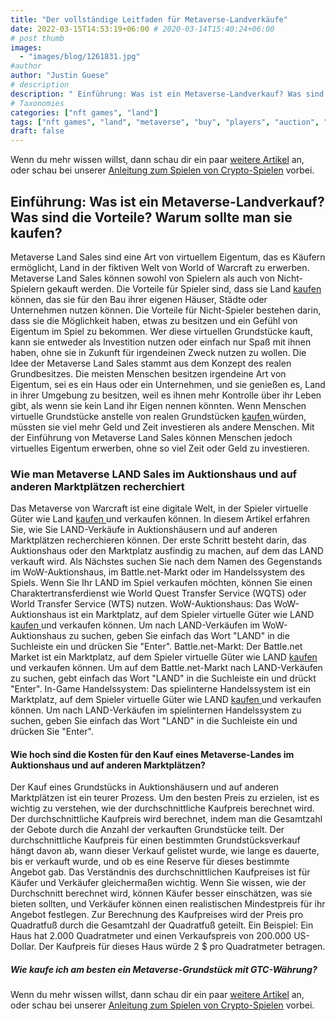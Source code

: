 ```yaml
---
title: "Der vollständige Leitfaden für Metaverse-Landverkäufe"
date: 2022-03-15T14:53:19+06:00 # 2020-03-14T15:40:24+06:00
# post thumb
images:
  - "images/blog/1261831.jpg"
#author
author: "Justin Guese"
# description
description: " Einführung: Was ist ein Metaverse-Landverkauf? Was sind die Vorteile? Warum sollte man sie kaufen?Metaverse Land Sales sind eine Art von virtuellem Eigen"
# Taxonomies
categories: ["nft games", "land"]
tags: ["nft games", "land", "metaverse", "buy", "players", "auction", "sales"]
draft: false
---
```



Wenn du mehr wissen willst, dann schau dir ein paar [weitere Artikel](/blog/) an, oder schau bei unserer [Anleitung zum Spielen von Crypto-Spielen](/services/how-do-i-get-started/) vorbei.


## Einführung: Was ist ein Metaverse-Landverkauf? Was sind die Vorteile? Warum sollte man sie kaufen?


Metaverse Land Sales sind eine Art von virtuellem Eigentum, das es Käufern ermöglicht, Land in der fiktiven Welt von World of Warcraft zu erwerben. Metaverse Land Sales können sowohl von Spielern als auch von Nicht-Spielern gekauft werden. Die Vorteile für Spieler sind, dass sie Land [ kaufen ](https://accounts.binance.com/en/register?ref=37092355) können, das sie für den Bau ihrer eigenen Häuser, Städte oder Unternehmen nutzen können. Die Vorteile für Nicht-Spieler bestehen darin, dass sie die Möglichkeit haben, etwas zu besitzen und ein Gefühl von Eigentum im Spiel zu bekommen. 
Wer diese virtuellen Grundstücke kauft, kann sie entweder als Investition nutzen oder einfach nur Spaß mit ihnen haben, ohne sie in Zukunft für irgendeinen Zweck nutzen zu wollen. Die Idee der Metaverse Land Sales stammt aus dem Konzept des realen Grundbesitzes. Die meisten Menschen besitzen irgendeine Art von Eigentum, sei es ein Haus oder ein Unternehmen, und sie genießen es, Land in ihrer Umgebung zu besitzen, weil es ihnen mehr Kontrolle über ihr Leben gibt, als wenn sie kein Land ihr Eigen nennen könnten.
Wenn Menschen virtuelle Grundstücke anstelle von realen Grundstücken [ kaufen ](https://accounts.binance.com/en/register?ref=37092355) würden, müssten sie viel mehr Geld und Zeit investieren als andere Menschen. Mit der Einführung von Metaverse Land Sales können Menschen jedoch virtuelles Eigentum erwerben, ohne so viel Zeit oder Geld zu investieren.

### Wie man Metaverse LAND Sales im Auktionshaus und auf anderen Marktplätzen recherchiert


Das Metaverse von Warcraft ist eine digitale Welt, in der Spieler virtuelle Güter wie Land [ kaufen ](https://accounts.binance.com/en/register?ref=37092355) und verkaufen können. In diesem Artikel erfahren Sie, wie Sie LAND-Verkäufe in Auktionshäusern und auf anderen Marktplätzen recherchieren können.
Der erste Schritt besteht darin, das Auktionshaus oder den Marktplatz ausfindig zu machen, auf dem das LAND verkauft wird. Als Nächstes suchen Sie nach dem Namen des Gegenstands im WoW-Auktionshaus, im Battle.net-Markt oder im Handelssystem des Spiels.
Wenn Sie Ihr LAND im Spiel verkaufen möchten, können Sie einen Charaktertransferdienst wie World Quest Transfer Service (WQTS) oder World Transfer Service (WTS) nutzen.
WoW-Auktionshaus: 
Das WoW-Auktionshaus ist ein Marktplatz, auf dem Spieler virtuelle Güter wie LAND [ kaufen ](https://accounts.binance.com/en/register?ref=37092355) und verkaufen können. Um nach LAND-Verkäufen im WoW-Auktionshaus zu suchen, geben Sie einfach das Wort "LAND" in die Suchleiste ein und drücken Sie "Enter".
Battle.net-Markt: 
Der Battle.net Market ist ein Marktplatz, auf dem Spieler virtuelle Güter wie LAND [ kaufen ](https://accounts.binance.com/en/register?ref=37092355) und verkaufen können. Um auf dem Battle.net-Markt nach LAND-Verkäufen zu suchen, gebt einfach das Wort "LAND" in die Suchleiste ein und drückt "Enter". 
In-Game Handelssystem: 
Das spielinterne Handelssystem ist ein Marktplatz, auf dem Spieler virtuelle Güter wie LAND [ kaufen ](https://accounts.binance.com/en/register?ref=37092355) und verkaufen können. Um nach LAND-Verkäufen im spielinternen Handelssystem zu suchen, geben Sie einfach das Wort "LAND" in die Suchleiste ein und drücken Sie "Enter".

#### Wie hoch sind die Kosten für den Kauf eines Metaverse-Landes im Auktionshaus und auf anderen Marktplätzen?


Der Kauf eines Grundstücks in Auktionshäusern und auf anderen Marktplätzen ist ein teurer Prozess. Um den besten Preis zu erzielen, ist es wichtig zu verstehen, wie der durchschnittliche Kaufpreis berechnet wird.
Der durchschnittliche Kaufpreis wird berechnet, indem man die Gesamtzahl der Gebote durch die Anzahl der verkauften Grundstücke teilt. Der durchschnittliche Kaufpreis für einen bestimmten Grundstücksverkauf hängt davon ab, wann dieser Verkauf gelistet wurde, wie lange es dauerte, bis er verkauft wurde, und ob es eine Reserve für dieses bestimmte Angebot gab.
Das Verständnis des durchschnittlichen Kaufpreises ist für Käufer und Verkäufer gleichermaßen wichtig. Wenn Sie wissen, wie der Durchschnitt berechnet wird, können Käufer besser einschätzen, was sie bieten sollten, und Verkäufer können einen realistischen Mindestpreis für ihr Angebot festlegen. Zur Berechnung des Kaufpreises wird der Preis pro Quadratfuß durch die Gesamtzahl der Quadratfuß geteilt. Ein Beispiel: Ein Haus hat 2.000 Quadratmeter und einen Verkaufspreis von 200.000 US-Dollar. Der Kaufpreis für dieses Haus würde 2 $ pro Quadratmeter betragen.

##### Wie kaufe ich am besten ein Metaverse-Grundstück mit GTC-Währung?
Wenn du mehr wissen willst, dann schau dir ein paar [weitere Artikel](/blog/) an, oder schau bei unserer [Anleitung zum Spielen von Crypto-Spielen](/services/how-do-i-get-started/) vorbei.

